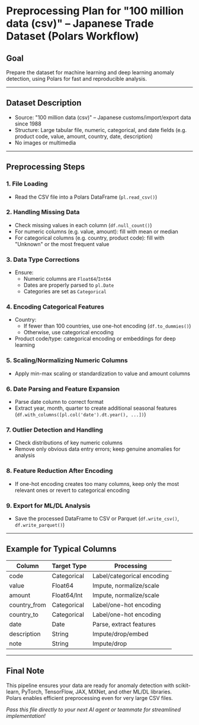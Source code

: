 # Preprocessing Plan for "100 million data (csv)" – Japanese Trade Dataset (Polars Workflow)

## Goal

Prepare the dataset for machine learning and deep learning anomaly detection, using Polars for fast and reproducible analysis.

---

## Dataset Description

- Source: "100 million data (csv)" – Japanese customs/import/export data since 1988
- Structure: Large tabular file, numeric, categorical, and date fields (e.g. product code, value, amount, country, date, description)
- No images or multimedia

---

## Preprocessing Steps

### 1. File Loading
- Read the CSV file into a Polars DataFrame (`pl.read_csv()`)

### 2. Handling Missing Data
- Check missing values in each column (`df.null_count()`)
- For numeric columns (e.g. value, amount): fill with mean or median
- For categorical columns (e.g. country, product code): fill with "Unknown" or the most frequent value

### 3. Data Type Corrections
- Ensure:
  - Numeric columns are `Float64`/`Int64`
  - Dates are properly parsed to `pl.Date`
  - Categories are set as `Categorical`

### 4. Encoding Categorical Features
- Country:
  - If fewer than 100 countries, use one-hot encoding (`df.to_dummies()`)
  - Otherwise, use categorical encoding
- Product code/type: categorical encoding or embeddings for deep learning

### 5. Scaling/Normalizing Numeric Columns
- Apply min-max scaling or standardization to value and amount columns

### 6. Date Parsing and Feature Expansion
- Parse date column to correct format
- Extract year, month, quarter to create additional seasonal features (`df.with_columns([pl.col('date').dt.year(), ...])`)

### 7. Outlier Detection and Handling
- Check distributions of key numeric columns
- Remove only obvious data entry errors; keep genuine anomalies for analysis

### 8. Feature Reduction After Encoding
- If one-hot encoding creates too many columns, keep only the most relevant ones or revert to categorical encoding

### 9. Export for ML/DL Analysis
- Save the processed DataFrame to CSV or Parquet (`df.write_csv()`, `df.write_parquet()`)

---

## Example for Typical Columns

| Column         | Target Type  | Processing                 |
|----------------|--------------|----------------------------|
| code           | Categorical  | Label/categorical encoding |
| value          | Float64      | Impute, normalize/scale    |
| amount         | Float64/Int  | Impute, normalize/scale    |
| country_from   | Categorical  | Label/one-hot encoding     |
| country_to     | Categorical  | Label/one-hot encoding     |
| date           | Date         | Parse, extract features    |
| description    | String       | Impute/drop/embed          |
| note           | String       | Impute/drop                |

---

## Final Note

This pipeline ensures your data are ready for anomaly detection with scikit-learn, PyTorch, TensorFlow, JAX, MXNet, and other ML/DL libraries.  
Polars enables efficient preprocessing even for very large CSV files.

_Pass this file directly to your next AI agent or teammate for streamlined implementation!_
